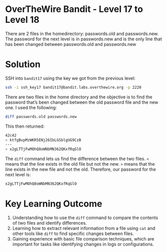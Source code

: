 # OverTheWire Bandit - Level 17 to Level 18
There are 2 files in the homedirectory: passwords.old and passwords.new. The password for the next level is in passwords.new and is the only line that has been changed between passwords.old and passwords.new
# Solution
SSH into `bandit17` using the key we got from the previous level:
```bash
ssh -i ssh_key17 bandit17@bandit.labs.overthewire.org -p 2220
```
There are two files in the home directory and the objective is to find the password that’s been changed between the old password file and the new one. I used the following:
```bash
diff passwords.old passwords.new
```
This then returned:
```bash
42c42
< ktfgBvpMzWKR5ENj26IbLGSblgUG9CzB
---
> x2gLTTjFwMOhQ8oWNbMN362QKxfRqGlO
```
The `diff` command lets us find the difference between the two files. `<` means that the line exists in the old file but not the new. `>` means that the line exists in the new file and not the old. Therefore, our password for the next level is:
```bash
x2gLTTjFwMOhQ8oWNbMN362QKxfRqGlO
```
# Key Learning Outcome
1. Understanding how to use the `diff` command to compare the contents of two files and identify differences.
2. Learning how to extract relevant information from a file using `cat` and other tools like `diff` to find specific changes between files.
3. Gaining experience with basic file comparison techniques, which are important for tasks like identifying changes in logs or configurations.
